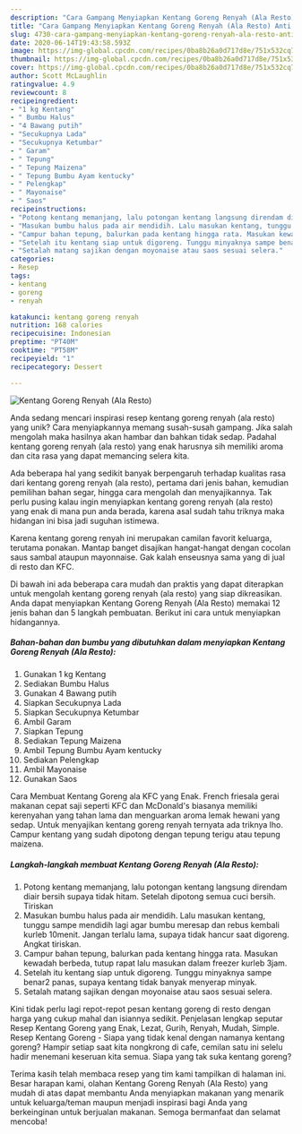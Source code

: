 ```yaml
---
description: "Cara Gampang Menyiapkan Kentang Goreng Renyah (Ala Resto) Anti Gagal"
title: "Cara Gampang Menyiapkan Kentang Goreng Renyah (Ala Resto) Anti Gagal"
slug: 4730-cara-gampang-menyiapkan-kentang-goreng-renyah-ala-resto-anti-gagal
date: 2020-06-14T19:43:58.593Z
image: https://img-global.cpcdn.com/recipes/0ba8b26a0d717d8e/751x532cq70/kentang-goreng-renyah-ala-resto-foto-resep-utama.jpg
thumbnail: https://img-global.cpcdn.com/recipes/0ba8b26a0d717d8e/751x532cq70/kentang-goreng-renyah-ala-resto-foto-resep-utama.jpg
cover: https://img-global.cpcdn.com/recipes/0ba8b26a0d717d8e/751x532cq70/kentang-goreng-renyah-ala-resto-foto-resep-utama.jpg
author: Scott McLaughlin
ratingvalue: 4.9
reviewcount: 8
recipeingredient:
- "1 kg Kentang"
- " Bumbu Halus"
- "4 Bawang putih"
- "Secukupnya Lada"
- "Secukupnya Ketumbar"
- " Garam"
- " Tepung"
- " Tepung Maizena"
- " Tepung Bumbu Ayam kentucky"
- " Pelengkap"
- " Mayonaise"
- " Saos"
recipeinstructions:
- "Potong kentang memanjang, lalu potongan kentang langsung direndam diair bersih supaya tidak hitam. Setelah dipotong semua cuci bersih. Tiriskan"
- "Masukan bumbu halus pada air mendidih. Lalu masukan kentang, tunggu sampe mendidih lagi agar bumbu meresap dan rebus kembali kurleb 10menit. Jangan terlalu lama, supaya tidak hancur saat digoreng. Angkat tiriskan."
- "Campur bahan tepung, balurkan pada kentang hingga rata. Masukan kewadah berbeda, tutup rapat lalu masukan dalam freezer kurleb 3jam."
- "Setelah itu kentang siap untuk digoreng. Tunggu minyaknya sampe benar2 panas, supaya kentang tidak banyak menyerap minyak."
- "Setalah matang sajikan dengan moyonaise atau saos sesuai selera."
categories:
- Resep
tags:
- kentang
- goreng
- renyah

katakunci: kentang goreng renyah 
nutrition: 168 calories
recipecuisine: Indonesian
preptime: "PT40M"
cooktime: "PT58M"
recipeyield: "1"
recipecategory: Dessert

---
```



![Kentang Goreng Renyah (Ala Resto)](https://img-global.cpcdn.com/recipes/0ba8b26a0d717d8e/751x532cq70/kentang-goreng-renyah-ala-resto-foto-resep-utama.jpg)

Anda sedang mencari inspirasi resep kentang goreng renyah (ala resto) yang unik? Cara menyiapkannya memang susah-susah gampang. Jika salah mengolah maka hasilnya akan hambar dan bahkan tidak sedap. Padahal kentang goreng renyah (ala resto) yang enak harusnya sih memiliki aroma dan cita rasa yang dapat memancing selera kita.

Ada beberapa hal yang sedikit banyak berpengaruh terhadap kualitas rasa dari kentang goreng renyah (ala resto), pertama dari jenis bahan, kemudian pemilihan bahan segar, hingga cara mengolah dan menyajikannya. Tak perlu pusing kalau ingin menyiapkan kentang goreng renyah (ala resto) yang enak di mana pun anda berada, karena asal sudah tahu triknya maka hidangan ini bisa jadi suguhan istimewa.

Karena kentang goreng renyah ini merupakan camilan favorit keluarga, terutama ponakan. Mantap banget disajikan hangat-hangat dengan cocolan saus sambal ataupun mayonnaise. Gak kalah enseusnya sama yang di jual di resto dan KFC.


Di bawah ini ada beberapa cara mudah dan praktis yang dapat diterapkan untuk mengolah kentang goreng renyah (ala resto) yang siap dikreasikan. Anda dapat menyiapkan Kentang Goreng Renyah (Ala Resto) memakai 12 jenis bahan dan 5 langkah pembuatan. Berikut ini cara untuk menyiapkan hidangannya.

<!--inarticleads1-->

##### Bahan-bahan dan bumbu yang dibutuhkan dalam menyiapkan Kentang Goreng Renyah (Ala Resto):

1. Gunakan 1 kg Kentang
1. Sediakan  Bumbu Halus
1. Gunakan 4 Bawang putih
1. Siapkan Secukupnya Lada
1. Siapkan Secukupnya Ketumbar
1. Ambil  Garam
1. Siapkan  Tepung
1. Sediakan  Tepung Maizena
1. Ambil  Tepung Bumbu Ayam kentucky
1. Sediakan  Pelengkap
1. Ambil  Mayonaise
1. Gunakan  Saos


Cara Membuat Kentang Goreng ala KFC yang Enak. French friesala gerai makanan cepat saji seperti KFC dan McDonald&#39;s biasanya memiliki kerenyahan yang tahan lama dan menguarkan aroma lemak hewani yang sedap. Untuk menyajikan kentang goreng renyah ternyata ada triknya lho. Campur kentang yang sudah dipotong dengan tepung terigu atau tepung maizena. 

<!--inarticleads2-->

##### Langkah-langkah membuat Kentang Goreng Renyah (Ala Resto):

1. Potong kentang memanjang, lalu potongan kentang langsung direndam diair bersih supaya tidak hitam. Setelah dipotong semua cuci bersih. Tiriskan
1. Masukan bumbu halus pada air mendidih. Lalu masukan kentang, tunggu sampe mendidih lagi agar bumbu meresap dan rebus kembali kurleb 10menit. Jangan terlalu lama, supaya tidak hancur saat digoreng. Angkat tiriskan.
1. Campur bahan tepung, balurkan pada kentang hingga rata. Masukan kewadah berbeda, tutup rapat lalu masukan dalam freezer kurleb 3jam.
1. Setelah itu kentang siap untuk digoreng. Tunggu minyaknya sampe benar2 panas, supaya kentang tidak banyak menyerap minyak.
1. Setalah matang sajikan dengan moyonaise atau saos sesuai selera.


Kini tidak perlu lagi repot-repot pesan kentang goreng di resto dengan harga yang cukup mahal dan isiannya sedikit. Penjelasan lengkap seputar Resep Kentang Goreng yang Enak, Lezat, Gurih, Renyah, Mudah, Simple. Resep Kentang Goreng - Siapa yang tidak kenal dengan namanya kentang goreng? Hampir setiap saat kita nongkrong di cafe, cemilan satu ini selelu hadir menemani keseruan kita semua. Siapa yang tak suka kentang goreng? 

Terima kasih telah membaca resep yang tim kami tampilkan di halaman ini. Besar harapan kami, olahan Kentang Goreng Renyah (Ala Resto) yang mudah di atas dapat membantu Anda menyiapkan makanan yang menarik untuk keluarga/teman maupun menjadi inspirasi bagi Anda yang berkeinginan untuk berjualan makanan. Semoga bermanfaat dan selamat mencoba!
